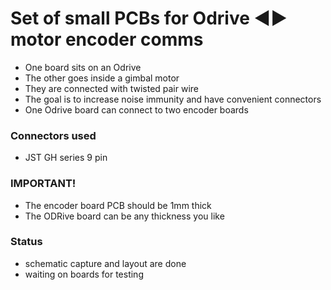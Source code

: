 # Set of small PCBs for Odrive ◄► motor encoder comms

- One board sits on an Odrive
- The other goes inside a gimbal motor
- They are connected with twisted pair wire
- The goal is to increase noise immunity and have convenient connectors
- One Odrive board can connect to two encoder boards

### Connectors used
- JST GH series 9 pin

### IMPORTANT!
- The encoder board PCB should be 1mm thick
- The ODRive board can be any thickness you like

### Status
- schematic capture and layout are done
- waiting on boards for testing
